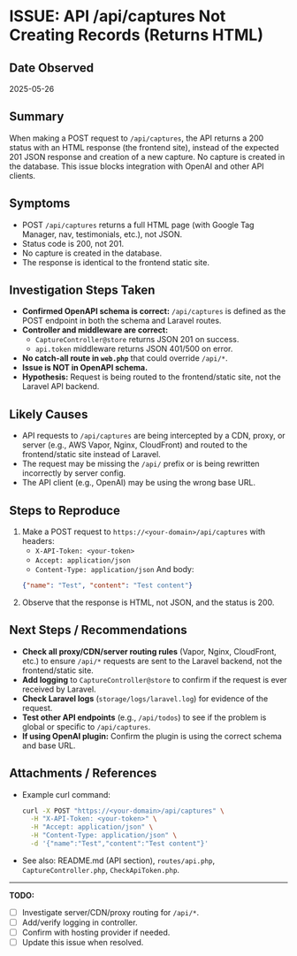 # ISSUE: API /api/captures Not Creating Records (Returns HTML)

## Date Observed
2025-05-26

## Summary
When making a POST request to `/api/captures`, the API returns a 200 status with an HTML response (the frontend site), instead of the expected 201 JSON response and creation of a new capture. No capture is created in the database. This issue blocks integration with OpenAI and other API clients.

## Symptoms
- POST `/api/captures` returns a full HTML page (with Google Tag Manager, nav, testimonials, etc.), not JSON.
- Status code is 200, not 201.
- No capture is created in the database.
- The response is identical to the frontend static site.

## Investigation Steps Taken
- **Confirmed OpenAPI schema is correct:** `/api/captures` is defined as the POST endpoint in both the schema and Laravel routes.
- **Controller and middleware are correct:**
  - `CaptureController@store` returns JSON 201 on success.
  - `api.token` middleware returns JSON 401/500 on error.
- **No catch-all route in `web.php`** that could override `/api/*`.
- **Issue is NOT in OpenAPI schema.**
- **Hypothesis:** Request is being routed to the frontend/static site, not the Laravel API backend.

## Likely Causes
- API requests to `/api/captures` are being intercepted by a CDN, proxy, or server (e.g., AWS Vapor, Nginx, CloudFront) and routed to the frontend/static site instead of Laravel.
- The request may be missing the `/api/` prefix or is being rewritten incorrectly by server config.
- The API client (e.g., OpenAI) may be using the wrong base URL.

## Steps to Reproduce
1. Make a POST request to `https://<your-domain>/api/captures` with headers:
    - `X-API-Token: <your-token>`
    - `Accept: application/json`
    - `Content-Type: application/json`
   And body:
   ```json
   {"name": "Test", "content": "Test content"}
   ```
2. Observe that the response is HTML, not JSON, and the status is 200.

## Next Steps / Recommendations
- **Check all proxy/CDN/server routing rules** (Vapor, Nginx, CloudFront, etc.) to ensure `/api/*` requests are sent to the Laravel backend, not the frontend/static site.
- **Add logging** to `CaptureController@store` to confirm if the request is ever received by Laravel.
- **Check Laravel logs** (`storage/logs/laravel.log`) for evidence of the request.
- **Test other API endpoints** (e.g., `/api/todos`) to see if the problem is global or specific to `/api/captures`.
- **If using OpenAI plugin:** Confirm the plugin is using the correct schema and base URL.

## Attachments / References
- Example curl command:
  ```sh
  curl -X POST "https://<your-domain>/api/captures" \
    -H "X-API-Token: <your-token>" \
    -H "Accept: application/json" \
    -H "Content-Type: application/json" \
    -d '{"name":"Test","content":"Test content"}'
  ```
- See also: README.md (API section), `routes/api.php`, `CaptureController.php`, `CheckApiToken.php`.

---

**TODO:**
- [ ] Investigate server/CDN/proxy routing for `/api/*`.
- [ ] Add/verify logging in controller.
- [ ] Confirm with hosting provider if needed.
- [ ] Update this issue when resolved.
